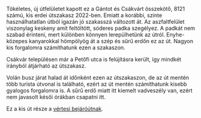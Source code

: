 Tökéletes, új útfelületet kapott ez a Gántot és Csákvárt összekötő, 8121 számú, kis erdei útszakasz 2022-ben. Emiatt a korábbi, szinte használhatatlan útból igazán jó szakasszá változott át. Az aszfaltfelület viszonylag keskeny amit feltöltött, sóderes padka szegélyez. A padkát nem szabad érinteni, mert különben könnyen lerepülhetünk az útról. Enyhe-közepes kanyarokkal hömpölyög át a szép és sűrű erdőn ez az út. Nagyon kis forgalomra számíthatunk ezen a szakaszon.

Csákvár településen már a Petőfi utca is felújításra került, így mindkét irányból átjárható az útszakasz.

Volán busz járat halad át időnként ezen az útszakaszon, de az út mentén több turista útvonal is található, ezért az út mentén számíthatunk kisebb gyalogos forgalomra is. A sűrű erdő miatt itt kiemelt vadveszély van, ezért nem javasolt késői órákban csapatni itt.

Ez a kis út része a [vértesi bejáróútnak](#Vertes).
